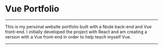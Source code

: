 # Vue Portfolio

---

This is my personal website portfolio built with a Node back-end and Vue front-end. I initially developed the project with React and am creating a version with a Vue front-end in order to help teach myself Vue.

---

